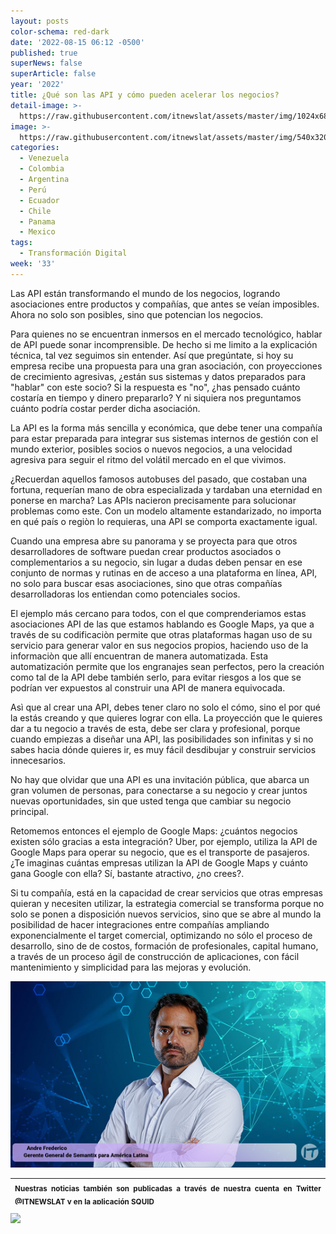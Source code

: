 ```yaml
---
layout: posts
color-schema: red-dark
date: '2022-08-15 06:12 -0500'
published: true
superNews: false
superArticle: false
year: '2022'
title: ¿Qué son las API y cómo pueden acelerar los negocios?
detail-image: >-
  https://raw.githubusercontent.com/itnewslat/assets/master/img/1024x680/Andre-Frederico-g.jpg
image: >-
  https://raw.githubusercontent.com/itnewslat/assets/master/img/540x320/Andre-Frederico-p.jpg
categories:
  - Venezuela
  - Colombia
  - Argentina
  - Perú
  - Ecuador
  - Chile
  - Panama
  - Mexico
tags:
  - Transformación Digital
week: '33'
---
```

Las API están transformando el mundo de los negocios, logrando asociaciones entre productos y compañías, que antes se veían  imposibles. Ahora no solo son posibles, sino que potencian los negocios. 
 
Para quienes no se encuentran inmersos en el mercado tecnológico, hablar de API puede sonar incomprensible. De hecho si me limito a la explicación técnica, tal vez seguimos sin entender. Así que pregúntate,  si hoy su empresa recibe una propuesta para una gran asociación, con proyecciones de crecimiento agresivas, ¿están sus sistemas y datos preparados para "hablar" con este socio? Si la respuesta es "no", ¿has pensado cuánto costaría en tiempo y  dinero prepararlo? Y ni siquiera nos preguntamos cuánto podría costar perder dicha asociación.
 
La API es la forma más sencilla y económica, que debe tener una compañía para estar preparada para integrar sus sistemas internos de gestión con el mundo exterior, posibles socios o nuevos negocios, a una velocidad agresiva para seguir el ritmo del volátil mercado en el que vivimos.
 
¿Recuerdan aquellos famosos autobuses del pasado, que costaban una fortuna, requerían mano de obra especializada y tardaban una eternidad en ponerse en marcha? Las APIs nacieron precisamente para solucionar problemas como este. Con un modelo altamente estandarizado, no importa en qué país o regiòn lo requieras, una API se comporta exactamente igual.
 
Cuando una empresa abre su panorama y se proyecta para que otros desarrolladores de software puedan crear productos asociados o complementarios a su negocio, sin lugar a dudas deben pensar en ese conjunto de normas y rutinas en de acceso a una plataforma en línea, API, no solo para buscar esas asociaciones, sino que otras compañías desarrolladoras los entiendan como potenciales socios.
 
El ejemplo más cercano para todos, con el que comprenderiamos estas asociaciones API de las que estamos hablando es Google Maps, ya que a través de su codificaciòn permite que otras plataformas hagan uso de su servicio para generar valor en sus negocios propios, haciendo uso de la informaciòn que allí encuentran de manera automatizada.  Esta automatización permite que los engranajes sean perfectos, pero la creación como tal de la API debe también serlo, para evitar riesgos a los que se podrían ver expuestos al construir una API de manera equivocada. 
 
Asì que al crear una API, debes tener claro no solo el cómo, sino el por qué la estás creando y que quieres lograr con ella. La proyección que le quieres dar a tu negocio a través de esta, debe ser clara y  profesional, porque cuando empiezas a diseñar una API, las posibilidades son infinitas y si no sabes hacia dónde quieres ir, es muy fácil desdibujar y construir servicios innecesarios. 
 
No hay que olvidar que una API es una invitación pública, que abarca un gran volumen de personas, para conectarse a su negocio y crear juntos nuevas oportunidades, sin que usted tenga que cambiar su negocio principal.
 
Retomemos entonces el ejemplo de Google Maps: ¿cuántos negocios existen sólo gracias a esta integración? Uber, por ejemplo,  utiliza la API de Google Maps para operar su negocio, que es el transporte de pasajeros. ¿Te imaginas cuántas empresas utilizan la API de Google Maps y cuánto gana Google con ella? Sí, bastante atractivo, ¿no crees?.
 
Si tu compañía, está en la capacidad de crear servicios que otras empresas quieran y necesiten utilizar, la estrategia comercial se transforma porque no solo se ponen a disposición nuevos servicios, sino que se abre al mundo la posibilidad de hacer integraciones entre compañías ampliando exponencialmente el target comercial, optimizando no sólo el proceso de desarrollo, sino de de costos, formación de profesionales, capital humano, a través de  un proceso ágil de construcción de aplicaciones, con fácil mantenimiento y simplicidad para las mejoras y evolución.

![](https://raw.githubusercontent.com/itnewslat/assets/master/img/540x320/Andre-Frederico-p.jpg)

<table style="height: 42px;" width="569">
<tbody>
<tr>
<td style="text-align: justify;"><sub><strong>Nuestras noticias también son publicadas a través de nuestra cuenta en Twitter <a href="https://twitter.com/itnewslat?lang=es">@ITNEWSLAT</a> y en la aplicación <a href="https://squidapp.co/en/">SQUID</a></strong></sub></td>
</tr>
</tbody>
</table>

<img src="https://tracker.metricool.com/c3po.jpg?hash=56f88a41e39ab42c063cc51676587a04"/>